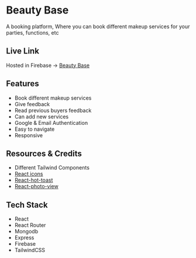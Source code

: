 # Beauty Base

A booking platform, Where you can book different makeup services for your parties, functions, etc

## Live Link

Hosted in Firebase -> [Beauty Base](https://beauty-base7.web.app/)

## Features

- Book different makeup services
- Give feedback
- Read previous buyers feedback
- Can add new services
- Google & Email Authentication
- Easy to navigate
- Responsive

## Resources & Credits

- Different Tailwind Components
- [React icons](https://react-icons.github.io/react-icons/)
- [React-hot-toast](https://react-hot-toast.com/)
- [React-photo-view](https://react-photo-view.vercel.app/en-US)

## Tech Stack

- React
- React Router
- Mongodb
- Express
- Firebase
- TailwindCSS
